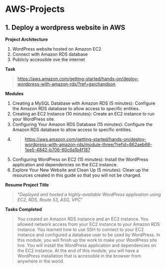 # AWS-Projects

## 1. Deploy a wordpress website in AWS

**Project Architecture**
1. WordPress website hosted on Amazon EC2
2. Connect with Amazon RDS database
3. Publicly accessible ove the internet

**Task**
> https://aws.amazon.com/getting-started/hands-on/deploy-wordpress-with-amazon-rds/?ref=gsrchandson

**Modules**
1. Creating a MySQL Database with Amazon RDS (5 minutes): Configure the Amazon RDS database to allow access to specific entities.
2. Creating an EC2 Instance (10 minutes): Create an EC2 instance to run your WordPress site.
3. Configuring Your Amazon RDS Database (15 minutes): Configure the Amazon RDS database to allow access to specific entities.
4. > https://aws.amazon.com/getting-started/hands-on/deploy-wordpress-with-amazon-rds/module-three/?refid=662aeb66-1ee5-4842-b706-60c6a1b4f187
5. Configuring WordPress on EC2 (15 minutes): Install the WordPress application and dependencies on the EC2 instance.
6. Explore Your New Website and Clean Up (5 minutes): Clean up the resources created in this guide so that you will not be charged.


**Resume Project Title**
> "_Deployed and hosted a highly-available WordPress applivation using EC2, RDS, Route 53, ASG, VPC_"


**Tasks Completed**
>   You created an Amazon RDS instance and an EC2 instance. You allowed network access from your EC2 instance to your Amazon RDS instance. You learned how to use SSH to connect to your EC2 instance and configured a database user to be used by WordPress.
>   In this module, you will finish up the work to make your WordPress site live. You will install the WordPress application and dependencies on the EC2 instance. At the end of this module, you will have a WordPress installation that is accessible in the browser from anywhere in the world.
